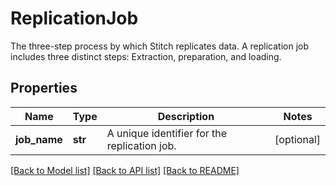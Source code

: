 # ReplicationJob

The three-step process by which Stitch replicates data. A replication job includes three distinct steps: Extraction, preparation, and loading. 
## Properties
Name | Type | Description | Notes
------------ | ------------- | ------------- | -------------
**job_name** | **str** | A unique identifier for the replication job. | [optional] 

[[Back to Model list]](../README.md#documentation-for-models) [[Back to API list]](../README.md#documentation-for-api-endpoints) [[Back to README]](../README.md)


